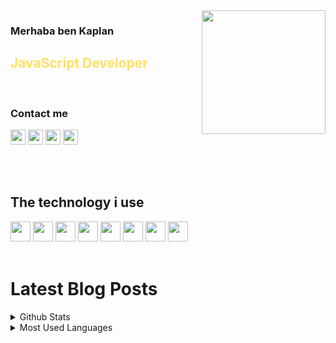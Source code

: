 <img src="https://media.giphy.com/media/XH9wwXfUXu91wAJwN5/source.gif" align="right" width="198" height="">

### Merhaba ben Kaplan
<font color="#FFE165">

## JavaScript Developer

</font>

<font color ="gray"><br></font>

### Contact me

[<img height="24" width="24" src="https://img.icons8.com/fluent/48/000000/linkedin-2.png"/>][linkedin]
[<img height="24" width="24" src="https://img.icons8.com/fluent/48/000000/twitter.png"/>][twitter]
[<img height="24" width="24" src="https://img.icons8.com/fluent/48/000000/email.png"/>][mail]
[<img height="24" width="24" src="https://img.icons8.com/color/48/000000/youtube-play.png"/>][youtube]

<br><br>

## The technology i use

<img height = "32" src="https://img.icons8.com/color/48/000000/javascript.png"/>
<img height = "32" src="https://img.icons8.com/color/48/000000/html-5--v1.png"/>
<img height = "32" src="https://img.icons8.com/color/48/000000/css3.png"/>
<img height = "32" src="https://img.icons8.com/color/48/000000/python.png"/>
<img height = "32" src="https://img.icons8.com/color/96/000000/nodejs.png"/>
<img height = "32" src="https://img.icons8.com/plasticine/100/000000/bash.png"/>
<img height = "32" src="https://img.icons8.com/color/48/000000/amazon-web-services.png"/>
<img height = "32" src="https://img.icons8.com/color/48/000000/ubuntu--v1.png"/>
<br><br>

# Latest Blog Posts
<!-- BLOG-POST-LIST:START -->
<!-- BLOG-POST-LIST:END -->




<details>
<summary>Github Stats</summary>
<img src="https://github-readme-stats.vercel.app/api?username=kaplanark">

</details>

<details>
<summary>Most Used Languages</summary>

<img src="https://github-readme-stats.vercel.app/api/top-langs/?username=kaplanark&layout=compact">

</details>


[linkedin]: https://www.linkedin.com/in/kaplan-arkan-2a5747158/
[twitter]:https://twitter.com
[mail]:kaplan.arkan@gmail.com
[youtube]:https://www.youtube.com/
